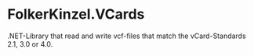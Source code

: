# FolkerKinzel.VCards
.NET-Library that read and write vcf-files that match the vCard-Standards 2.1, 3.0 or 4.0.
